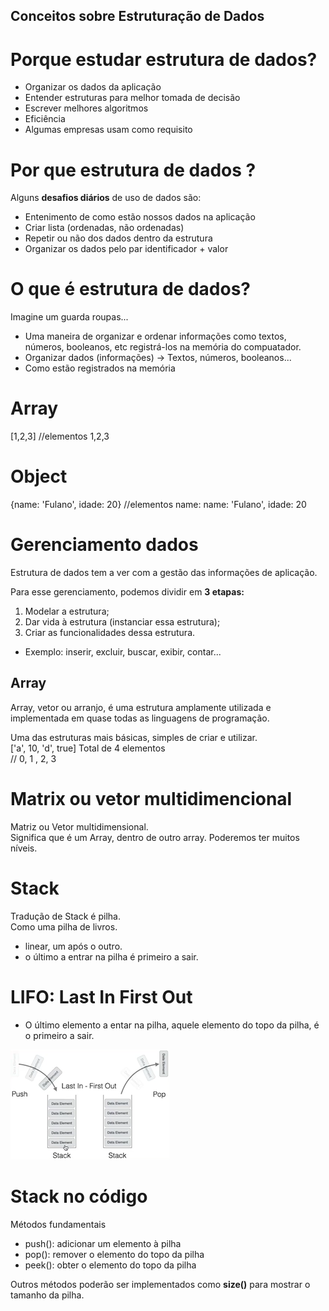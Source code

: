 ## Conceitos sobre Estruturação de Dados

# Porque estudar estrutura de dados?

- Organizar os dados da aplicação
- Entender estruturas para melhor tomada de decisão
- Escrever melhores algoritmos
- Eficiência
- Algumas empresas usam como requisito

# Por que estrutura de dados ?

Alguns <b>desafios diários</b> de uso de dados são:

- Entenimento de como estão nossos dados na aplicação
- Criar lista (ordenadas, não ordenadas)
- Repetir ou não dos dados dentro da estrutura
- Organizar os dados pelo par identificador + valor

# <b>O que é</b> estrutura de dados?

Imagine um guarda roupas...

- Uma maneira de organizar e ordenar informações como textos, números, booleanos, etc registrá-los na memória do compuatador.
- Organizar dados (informações) -> Textos, números, booleanos...
- Como estão registrados na memória

# Array

[1,2,3] //elementos 1,2,3

# Object

{name: 'Fulano', idade: 20} //elementos name: name: 'Fulano', idade: 20

# <b>Gerenciamento </b> dados

Estrutura de dados tem a ver com a gestão das informações de aplicação.<br>

Para esse gerenciamento, podemos dividir em <b>3 etapas:</b>

1. Modelar a estrutura;
2. Dar vida à estrutura (instanciar essa estrutura);
3. Criar as funcionalidades dessa estrutura.

- Exemplo: inserir, excluir, buscar, exibir, contar...

## Array

Array, vetor ou arranjo, é uma estrutura amplamente utilizada e implementada em quase todas as linguagens de programação. <br>

Uma das estruturas mais básicas, simples de criar e utilizar.<br>
['a', 10, 'd', true] Total de 4 elementos <br>
// 0, 1 , 2, 3

# Matrix ou vetor multidimencional

Matriz ou Vetor multidimensional. <br>
Significa que é um Array, dentro de outro array. Poderemos ter muitos níveis.

# Stack

Tradução de Stack é pilha. <br>
Como uma pilha de livros.

- linear, um após o outro.
- o último a entrar na pilha é primeiro a sair.

# LIFO: Last In First Out

- O último elemento a entar na pilha, aquele elemento do topo da pilha, é o primeiro a sair.

![alt text](assets/lifo.png)

# Stack <b> no código</b>

Métodos fundamentais

- push(): adicionar um elemento à pilha
- pop(): remover o elemento do topo da pilha
- peek(): obter o elemento do topo da pilha

Outros métodos poderão ser implementados como <b>size()</b> para mostrar o tamanho da pilha.
